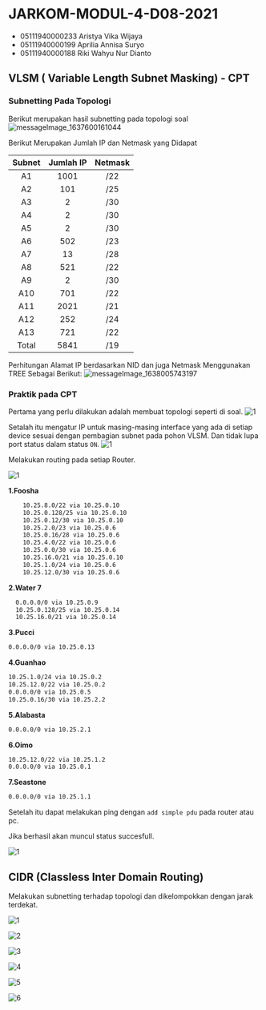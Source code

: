 # JARKOM-MODUL-4-D08-2021
- 05111940000233 Aristya Vika Wijaya
- 05111940000199	Aprilia Annisa Suryo
- 05111940000188	Riki Wahyu Nur Dianto

## VLSM ( Variable Length Subnet Masking) - CPT

### Subnetting Pada Topologi
Berikut merupakan hasil subnetting pada topologi soal
![messageImage_1637600161044](https://user-images.githubusercontent.com/73290753/143680244-039e031b-2744-4ea6-95a7-9576f74881ce.jpg)

Berikut Merupakan Jumlah IP dan Netmask yang Didapat

| Subnet | Jumlah IP  | Netmask  |
| :-----: | :-: | :-: |
| A1 | 1001 | /22 |
| A2 | 101 | /25 |
| A3 | 2 | /30 |
| A4 | 2 | /30 |
| A5 | 2 | /30 |
| A6 | 502 | /23 |
| A7 | 13 | /28 |
| A8 | 521 | /22 |
| A9 | 2 | /30 |
| A10 | 701 | /22 |
| A11 | 2021 | /21 |
| A12 | 252 | /24 |
| A13 | 721 | /22 |
| Total | 5841 | /19 |

Perhitungan Alamat IP berdasarkan NID dan juga Netmask Menggunakan TREE Sebagai Berikut:
![messageImage_1638005743197](https://user-images.githubusercontent.com/73290753/143680772-f56044b3-6fd8-4dc8-9a3e-9ae7bec58db7.jpg)

### Praktik pada CPT
Pertama yang perlu dilakukan adalah membuat topologi seperti di soal.
![1](topologicpt.jpg)

Setalah itu mengatur IP untuk masing-masing interface yang ada di setiap device sesuai dengan pembagian subnet pada pohon VLSM. Dan tidak lupa port status dalam status `ON`.
![1](ipvlsm.jpg)

Melakukan routing pada setiap Router.

![1](routevlsm.jpg)

**1.Foosha**
``` bash
    10.25.8.0/22 via 10.25.0.10
    10.25.0.128/25 via 10.25.0.10
    10.25.0.12/30 via 10.25.0.10
    10.25.2.0/23 via 10.25.0.6
    10.25.0.16/28 via 10.25.0.6
    10.25.4.0/22 via 10.25.0.6
    10.25.0.0/30 via 10.25.0.6
    10.25.16.0/21 via 10.25.0.10
    10.25.1.0/24 via 10.25.0.6
    10.25.12.0/30 via 10.25.0.6
```

**2.Water 7**
``` bash
  0.0.0.0/0 via 10.25.0.9
  10.25.0.128/25 via 10.25.0.14
  10.25.16.0/21 via 10.25.0.14
```

**3.Pucci**
``` bash
0.0.0.0/0 via 10.25.0.13
```

**4.Guanhao**
``` bash
10.25.1.0/24 via 10.25.0.2
10.25.12.0/22 via 10.25.0.2
0.0.0.0/0 via 10.25.0.5
10.25.0.16/30 via 10.25.2.2
```

**5.Alabasta**
``` bash
0.0.0.0/0 via 10.25.2.1
```

**6.Oimo**
``` bash
10.25.12.0/22 via 10.25.1.2
0.0.0.0/0 via 10.25.0.1
```

**7.Seastone**
``` bash
0.0.0.0/0 via 10.25.1.1
```

Setelah itu dapat melakukan ping dengan `add simple pdu` pada router atau pc.

Jika berhasil akan muncul status succesfull.

![1](pingvlsm.jpg)

## CIDR (Classless Inter Domain Routing)

Melakukan subnetting terhadap topologi dan dikelompokkan dengan jarak terdekat.

![1](./img/1.jpg)

![2](./img/2.jpg)

![3](./img/3.jpg)

![4](./img/4.jpg)

![5](./img/5.jpg)

![6](./img/6.jpg)
